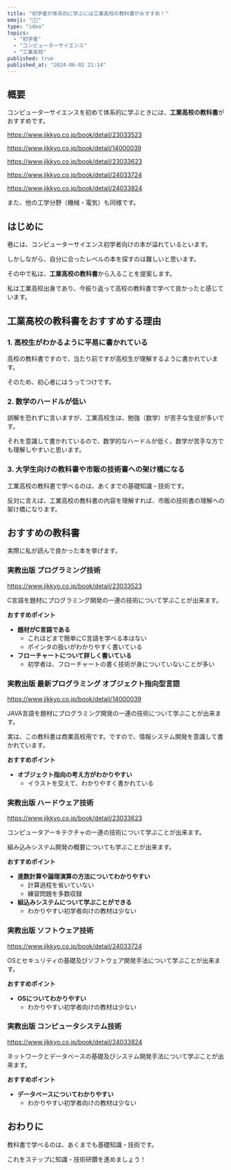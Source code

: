 ```yaml
---
title: "初学者が体系的に学ぶには工業高校の教科書がおすすめ！"
emoji: "🧑‍🎓"
type: "idea"
topics:
  - "初学者"
  - "コンピューターサイエンス"
  - "工業高校"
published: true
published_at: "2024-06-02 21:14"
---
```


## 概要
コンピューターサイエンスを初めて体系的に学ぶときには、**工業高校の教科書**がおすすめです。

https://www.jikkyo.co.jp/book/detail/23033523

https://www.jikkyo.co.jp/book/detail/14000039

https://www.jikkyo.co.jp/book/detail/23033623

https://www.jikkyo.co.jp/book/detail/24033724

https://www.jikkyo.co.jp/book/detail/24033824

また、他の工学分野（機械・電気）も同様です。

## はじめに

巷には、コンピューターサイエンス初学者向けの本が溢れているといます。

しかしながら、自分に合ったレベルの本を探すのは難しいと思います。

その中で私は、**工業高校の教科書**から入ることを提案します。

私は工業高校出身であり、今振り返って高校の教科書で学べて良かったと感じています。

## 工業高校の教科書をおすすめする理由

### 1. 高校生がわかるように平易に書かれている

高校の教科書ですので、当たり前ですが高校生が理解するように書かれています。

そのため、初心者にはうってつけです。

### 2. 数学のハードルが低い

誤解を恐れずに言いますが、工業高校生は、勉強（数学）が苦手な生徒が多いです。

それを意識して書かれているので、数学的なハードルが低く、数学が苦手な方でも理解しやすいと思います。

### 3. 大学生向けの教科書や市販の技術書への架け橋になる

工業高校の教科書で学べるのは、あくまでの基礎知識・技術です。

反対に言えば、工業高校の教科書の内容を理解すれば、市販の技術書の理解への架け橋になります。


## おすすめの教科書

実際に私が読んで良かった本を挙げます。

### 実教出版 プログラミング技術

https://www.jikkyo.co.jp/book/detail/23033523

C言語を題材にプログラミング開発の一連の技術について学ぶことが出来ます。

**おすすめポイント**

* **題材がC言語である**
    * これほどまで簡単にC言語を学べる本はない
    * ポインタの扱いがわかりやすく書いている
* **フローチャートについて詳しく書いている**
    * 初学者は、フローチャートの書く技術が身についていないことが多い

### 実教出版 最新プログラミング オブジェクト指向型言語

https://www.jikkyo.co.jp/book/detail/14000039

JAVA言語を題材にプログラミング開発の一連の技術について学ぶことが出来ます。

実は、この教科書は商業高校用です。ですので、情報システム開発を意識して書かれています。

**おすすめポイント**

* **オブジェクト指向の考え方がわかりやすい**
    * イラストを交えて、わかりやすく書かれている

### 実教出版 ハードウェア技術

https://www.jikkyo.co.jp/book/detail/23033623

コンピュータアーキテクチャの一連の技術について学ぶことが出来ます。

組み込みシステム開発の概要についても学ぶことが出来ます。

**おすすめポイント**

* **進数計算や論理演算の方法についてわかりやすい**
    * 計算過程を省いていない
    * 練習問題を多数収録
* **組込みシステムについて学ぶことができる**
    * わかりやすい初学者向けの教材は少ない

### 実教出版 ソフトウェア技術

https://www.jikkyo.co.jp/book/detail/24033724

OSとセキュリティの基礎及びソフトウェア開発手法について学ぶことが出来ます。

**おすすめポイント**

* **OSについてわかりやすい**
    * わかりやすい初学者向けの教材は少ない

### 実教出版 コンピュータシステム技術

https://www.jikkyo.co.jp/book/detail/24033824

ネットワークとデータベースの基礎及びシステム開発手法について学ぶことが出来ます。

**おすすめポイント**

* **データベースについてわかりやすい**
    * わかりやすい初学者向けの教材は少ない

## おわりに

教科書で学べるのは、あくまでも基礎知識・技術です。

これをステップに知識・技術研鑽を進めましょう！

